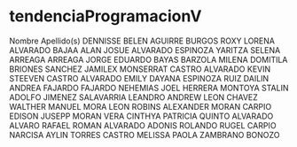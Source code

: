 # tendenciaProgramacionV

Nombre	Apellido(s)
DENNISSE BELEN	AGUIRRE BURGOS
ROXY LORENA	ALVARADO BAJAA
ALAN JOSUE	ALVARADO ESPINOZA
YARITZA SELENA	ARREAGA ARREAGA
JORGE EDUARDO	BAYAS BARZOLA
MILENA DOMITILA	BRIONES SANCHEZ
JAMILEX MONSERRAT	CASTRO ALVARADO
KEVIN STEEVEN	CASTRO ALVARADO
EMILY DAYANA	ESPINOZA RUIZ
DAILIN ANDREA	FAJARDO FAJARDO
NEHEMIAS JOEL	HERRERA MONTOYA
STALIN ADOLFO	JIMENEZ SALAVARRIA
LEANDRO ANDREW	LEON CHAVEZ
WALTHER MANUEL	MORA LEON
ROBINS ALEXANDER	MORAN CARPIO
EDISON JUSEPP	MORAN VERA
CINTHYA PATRICIA	QUINTO ALVARADO
ALVARO RAFAEL	ROMAN ALVARADO
ADONIS ROLANDO	RUGEL CARPIO
NARCISA AYLIN	TORRES CASTRO
MELISSA PAOLA	ZAMBRANO BONOZO

